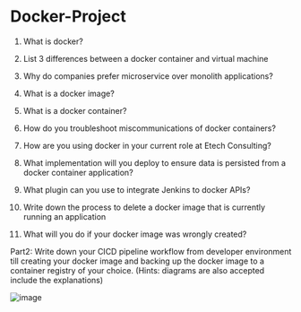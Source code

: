 # Docker-Project


1.	What is docker? 





2.	List 3 differences between a docker container and virtual machine 





3.	Why do companies prefer microservice over monolith applications? 





4.	What is a docker image? 





5.	What is a docker container? 






6.	How do you troubleshoot miscommunications of docker containers? 





7.	How are you using docker in your current role at Etech Consulting? 




8.	What implementation will you deploy to ensure data is persisted from a docker container 
application? 





9.	What plugin can you use to integrate Jenkins to docker APIs? 




10.	Write down the process to delete a docker image that is currently running an application 





11.	What will you do if your docker image was wrongly created? 



Part2: 
Write down your CICD pipeline workflow from developer environment till creating your docker image and backing up the docker image to a container registry of your choice. 
(Hints: diagrams are also accepted include the explanations) 

![image](https://user-images.githubusercontent.com/127711433/236641484-ed8c6431-40c1-4984-8ea9-1b47735c0e16.png)
